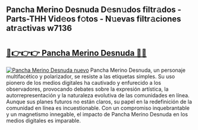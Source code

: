 ## Pancha Merino Desnuda D𝚎sn𝚞dos filtr𝚊dos - Parts-THH Vid𝚎os f𝚘tos - N𝚞evas filtr𝚊ciones atr𝚊ctivas w7136

# <h2><a href="http://mb0abg.tromn.icu/?c=Pancha+Merino+Desnuda">🔗👉👉👉 Pancha Merino Desnuda 🔗🔗</a></h2>

[![Pancha Merino Desnuda nuevo](https://i.imgur.com/pEAQMta.gif)](http://mb0abg.tromn.icu/?c=Pancha+Merino+Desnuda)
Pancha Merino Desnuda, un personaje multifacético y polarizador, se resiste a las etiquetas simples. Su uso pionero de los medios digitales ha cautivado y enfurecido a los observadores, provocando debates sobre la expresión artística, la autorrepresentación y la naturaleza evolutiva de las comunidades en línea. Aunque sus planes futuros no están claros, su papel en la redefinición de la comunidad en línea es incuestionable. Con un compromiso inquebrantable y un magnetismo innegable, el impacto de Pancha Merino Desnuda en los medios digitales es imparable.
